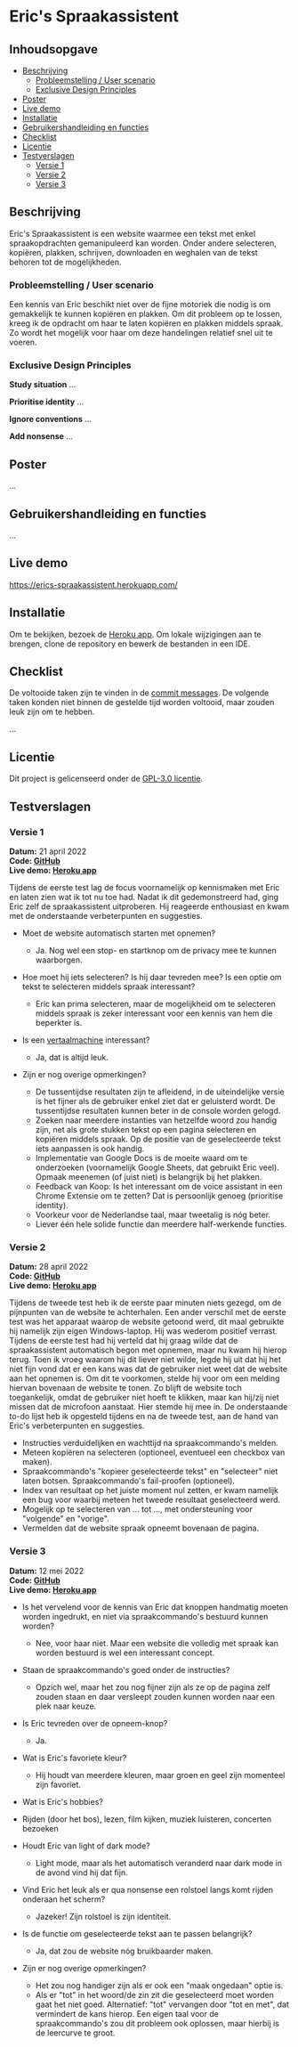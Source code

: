 # Eric's Spraakassistent

## Inhoudsopgave
- [Beschrijving](#beschrijving)
  - [Probleemstelling / User scenario](https://github.com/lisannevvliet/erics-spraakassistent#probleemstelling--user-scenario)
  - [Exclusive Design Principles](#exclusive-design-principles)
- [Poster](#poster)
- [Live demo](#live-demo)
- [Installatie](#installatie)
- [Gebruikershandleiding en functies](#gebruikershandleiding-en-functies)
- [Checklist](#checklist)
- [Licentie](#licentie)
- [Testverslagen](#testverslagen)
  - [Versie 1](#versie-1)
  - [Versie 2](#versie-2)
  - [Versie 3](#versie-3)

## Beschrijving
Eric's Spraakassistent is een website waarmee een tekst met enkel spraakopdrachten gemanipuleerd kan worden. Onder andere selecteren, kopiëren, plakken, schrijven, downloaden en weghalen van de tekst behoren tot de mogelijkheden.

### Probleemstelling / User scenario
Een kennis van Eric beschikt niet over de fijne motoriek die nodig is om gemakkelijk te kunnen kopiëren en plakken. Om dit probleem op te lossen, kreeg ik de opdracht om haar te laten kopiëren en plakken middels spraak. Zo wordt het mogelijk voor haar om deze handelingen relatief snel uit te voeren.

### Exclusive Design Principles
**Study situation**
...

**Prioritise identity**
...

**Ignore conventions**
...

**Add nonsense**
...

<!-- Student laat zien hoe de Exclusive Design Principles zijn toegepast in het ontwerp. De principes study situation, prioritise identity, ignore conventions en add nonsense zijn goed uitgelegd. Aan de hand van de principes wordt duidelijk gemaakt hoe deze hebben bijgedragen aan het verbeteren van het ontwerp. -->

## Poster
...

<!-- Add a nice poster image here at the end of the week, showing off your shiny frontend 📸 -->

## Gebruikershandleiding en functies
...

<!-- ...but how does one use this project? What are its features 🤔 -->

## Live demo
https://erics-spraakassistent.herokuapp.com/

## Installatie
Om te bekijken, bezoek de [Heroku app](https://erics-spraakassistent.herokuapp.com/). Om lokale wijzigingen aan te brengen, clone de repository en bewerk de bestanden in een IDE.

## Checklist
De voltooide taken zijn te vinden in de [commit messages](https://github.com/lisannevvliet/erics-spraakassistent/commits/main). De volgende taken konden niet binnen de gestelde tijd worden voltooid, maar zouden leuk zijn om te hebben.

...

<!-- Maybe a checklist of done stuff and stuff still on your wishlist? ✅ -->

## Licentie
Dit project is gelicenseerd onder de [GPL-3.0 licentie](https://github.com/lisannevvliet/erics-spraakassistent/blob/main/LICENSE).

## Testverslagen

### Versie 1
**Datum:**  21 april 2022  
**Code: [GitHub](https://github.com/lisannevvliet/erics-spraakassistent/tree/versie-1)**  
**Live demo: [Heroku app](https://erics-spraakassistent-versie-1.herokuapp.com/)**

Tijdens de eerste test lag de focus voornamelijk op kennismaken met Eric en laten zien wat ik tot nu toe had. Nadat ik dit gedemonstreerd had, ging Eric zelf de spraakassistent uitproberen. Hij reageerde enthousiast en kwam met de onderstaande verbeterpunten en suggesties.

- Moet de website automatisch starten met opnemen?
  - Ja. Nog wel een stop- en startknop om de privacy mee te kunnen waarborgen.

- Hoe moet hij iets selecteren? Is hij daar tevreden mee? Is een optie om tekst te selecteren middels spraak interessant?
  - Eric kan prima selecteren, maar de mogelijkheid om te selecteren middels spraak is zeker interessant voor een kennis van hem die beperkter is.

- Is een [vertaalmachine](https://yandex.com/dev/translate/) interessant?
  - Ja, dat is altijd leuk.

- Zijn er nog overige opmerkingen?
  - De tussentijdse resultaten zijn te afleidend, in de uiteindelijke versie is het fijner als de gebruiker enkel ziet dat er geluisterd wordt. De tussentijdse resultaten kunnen beter in de console worden gelogd.
  - Zoeken naar meerdere instanties van hetzelfde woord zou handig zijn, net als grote stukken tekst op een pagina selecteren en kopiëren middels spraak. Op de positie van de geselecteerde tekst iets aanpassen is ook handig.
  - Implementatie van Google Docs is de moeite waard om te onderzoeken (voornamelijk Google Sheets, dat gebruikt Eric veel). Opmaak meenemen (of juist niet) is belangrijk bij het plakken.
  - Feedback van Koop: Is het interessant om de voice assistant in een Chrome Extensie om te zetten? Dat is persoonlijk genoeg (prioritise identity).
  - Voorkeur voor de Nederlandse taal, maar tweetalig is nóg beter.
  - Liever één hele solide functie dan meerdere half-werkende functies.

### Versie 2
**Datum:**  28 april 2022  
**Code: [GitHub](https://github.com/lisannevvliet/erics-spraakassistent/tree/versie-2)**  
**Live demo: [Heroku app](https://erics-spraakassistent-versie-2.herokuapp.com/)**

Tijdens de tweede test heb ik de eerste paar minuten niets gezegd, om de pijnpunten van de website te achterhalen. Een ander verschil met de eerste test was het apparaat waarop de website getoond werd, dit maal gebruikte hij namelijk zijn eigen Windows-laptop. Hij was wederom positief verrast. Tijdens de eerste test had hij verteld dat hij graag wilde dat de spraakassistent automatisch begon met opnemen, maar nu kwam hij hierop terug. Toen ik vroeg waarom hij dit liever niet wilde, legde hij uit dat hij het niet fijn vond dat er een kans was dat de gebruiker niet weet dat de website aan het opnemen is. Om dit te voorkomen, stelde hij voor om een melding hiervan bovenaan de website te tonen. Zo blijft de website toch toegankelijk, omdat de gebruiker niet hoeft te klikken, maar kan hij/zij niet missen dat de microfoon aanstaat. Hier stemde hij mee in. De onderstaande to-do lijst heb ik opgesteld tijdens en na de tweede test, aan de hand van Eric's verbeterpunten en suggesties.

- Instructies verduidelijken en wachttijd na spraakcommando's melden.
- Meteen kopiëren na selecteren (optioneel, eventueel een checkbox van maken).
- Spraakcommando's "kopieer geselecteerde tekst" en "selecteer" niet laten botsen. Spraakcommando's fail-proofen (optioneel).
- Index van resultaat op het juiste moment nul zetten, er kwam namelijk een bug voor waarbij meteen het tweede resultaat geselecteerd werd.
- Mogelijk op te selecteren van ... tot ..., met ondersteuning voor "volgende" en "vorige".
- Vermelden dat de website spraak opneemt bovenaan de pagina.

### Versie 3
**Datum:**  12 mei 2022  
**Code: [GitHub](https://github.com/lisannevvliet/erics-spraakassistent/tree/versie-3)**  
**Live demo: [Heroku app](https://erics-spraakassistent-versie-3.herokuapp.com/)**

- Is het vervelend voor de kennis van Eric dat knoppen handmatig moeten worden ingedrukt, en niet via spraakcommando's bestuurd kunnen worden?
  - Nee, voor haar niet. Maar een website die volledig met spraak kan worden bestuurd is wel een interessant concept.

- Staan de spraakcommando's goed onder de instructies?
  - Opzich wel, maar het zou nog fijner zijn als ze op de pagina zelf zouden staan en daar versleept zouden kunnen worden naar een plek naar keuze.

- Is Eric tevreden over de opneem-knop?
  - Ja.

- Wat is Eric's favoriete kleur?
  - Hij houdt van meerdere kleuren, maar groen en geel zijn momenteel zijn favoriet.

-  Wat is Eric's hobbies?
  -  Rijden (door het bos), lezen, film kijken, muziek luisteren, concerten bezoeken

- Houdt Eric van light of dark mode?
  - Light mode, maar als het automatisch veranderd naar dark mode in de avond vind hij dat fijn.
 
- Vind Eric het leuk als er qua nonsense een rolstoel langs komt rijden onderaan het scherm? 
  - Jazeker! Zijn rolstoel is zijn identiteit.

- Is de functie om geselecteerde tekst aan te passen belangrijk?
  - Ja, dat zou de website nóg bruikbaarder maken.

- Zijn er nog overige opmerkingen?
  - Het zou nog handiger zijn als er ook een "maak ongedaan" optie is.
  - Als er "tot" in het woord/de zin zit die geselecteerd moet worden gaat het niet goed. Alternatief: "tot" vervangen door "tot en met", dat vermindert de kans hierop. Een eigen taal voor de spraakcommando's zou dit probleem ook oplossen, maar hierbij is de leercurve te groot.

<!-- Er is minimaal drie keer getest. Er is een verslaglegging van de tests gedaan waarin de test-opzet wordt behandeld en er is een duidelijke conclusie beschreven met do's en dont's over hoe je goed kan testen. -->

<!-- Aan de hand van de tests wordt duidelijk gemaakt hoe deze hebben bijgedragen aan het verbeteren van het ontwerp of hoe dit een volgende keer beter of anders kan. -->
